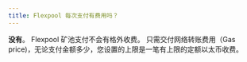 ```yaml
---
title: Flexpool 每次支付有费用吗？
---
```


**没有**。 Flexpool 矿池支付不会有格外收费。 只需交付网络转账费用（Gas price)，无论支付金额多少，您设置的上限是一笔有上限的定额以太币收费。
